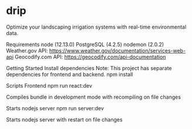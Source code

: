 # drip
Optimize your landscaping irrigation systems with real-time environmental data.

Requirements
node (12.13.0)
PostgreSQL (4.2.5)
nodemon (2.0.2)
Weather.gov API: https://www.weather.gov/documentation/services-web-api
Geocodify.com API: https://geocodify.com/api-documentation

Getting Started
Install dependencies
Note: This project has separate dependencies for frontend and backend.
npm install

Scripts
Frontend
npm run react:dev

Compiles bundle in development mode with recompiling on file changes

Starts nodejs server
npm run server:dev

Starts nodejs server with restart on file changes
